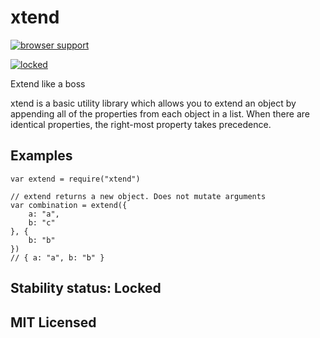 <h1 id="xtend">xtend</h1>

<p><a href="http://ci.testling.com/Raynos/xtend"><img src="http://ci.testling.com/Raynos/xtend.png" alt="browser support" /></a></p>

<p><a href="http://github.com/badges/stability-badges"><img src="http://badges.github.io/stability-badges/dist/locked.svg" alt="locked" /></a></p>

<p>Extend like a boss</p>

<p>xtend is a basic utility library which allows you to extend an object by appending all of the properties from each object in a list. When there are identical properties, the right-most property takes precedence.</p>

<h2 id="examples">Examples</h2>

<pre><code class="js">var extend = require("xtend")

// extend returns a new object. Does not mutate arguments
var combination = extend({
    a: "a",
    b: "c"
}, {
    b: "b"
})
// { a: "a", b: "b" }
</code></pre>

<h2 id="stability-status%3A-locked">Stability status: Locked</h2>

<h2 id="mit-licensed">MIT Licensed</h2>
